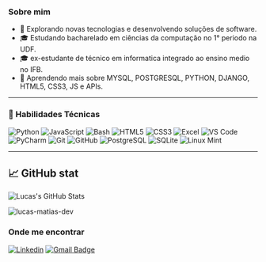 ### Sobre mim

- 🤔 Explorando novas tecnologias e desenvolvendo soluções de software.
- 🎓 Estudando bacharelado em ciências da computação no 1° periodo na UDF.
- 🎓 ex-estudante de técnico em informatica integrado ao ensino medio no IFB.
- 🌱 Aprendendo mais sobre MYSQL, POSTGRESQL, PYTHON, DJANGO, HTML5, CSS3, JS e APIs.

---

### 🚀 Habilidades Técnicas

![Python](https://img.shields.io/badge/Python-3776AB?style=for-the-badge&logo=python&logoColor=white)
![JavaScript](https://img.shields.io/badge/JavaScript-F7DF1E?style=for-the-badge&logo=javascript&logoColor=black)
![Bash](https://img.shields.io/badge/Bash-4EAA25?style=for-the-badge&logo=gnubash&logoColor=white)
![HTML5](https://img.shields.io/badge/HTML5-E34F26?style=for-the-badge&logo=html5&logoColor=white)
![CSS3](https://img.shields.io/badge/CSS3-1572B6?style=for-the-badge&logo=css3&logoColor=white)
![Excel](https://img.shields.io/badge/Excel-217346?style=for-the-badge&logo=microsoft-excel&logoColor=white)
![VS Code](https://img.shields.io/badge/VS%20Code-007ACC?style=for-the-badge&logo=visualstudiocode&logoColor=white)
![PyCharm](https://img.shields.io/badge/PyCharm-000000?style=for-the-badge&logo=pycharm&logoColor=white)
![Git](https://img.shields.io/badge/Git-F05032?style=for-the-badge&logo=git&logoColor=white)
![GitHub](https://img.shields.io/badge/GitHub-181717?style=for-the-badge&logo=github&logoColor=white)
![PostgreSQL](https://img.shields.io/badge/PostgreSQL-4169E1?style=for-the-badge&logo=postgresql&logoColor=white)
![SQLite](https://img.shields.io/badge/SQLite-003B57?style=for-the-badge&logo=sqlite&logoColor=white)
![Linux Mint](https://img.shields.io/badge/Linux%20Mint-87CF3E?style=for-the-badge&logo=linuxmint&logoColor=white)

---

## 📈 GitHub stat


![Lucas's GitHub Stats](https://github-readme-stats.vercel.app/api?username=lucas-matias-dev&show_icons=true&theme=tokyonight&hide_title=true)

<p align="left">
  <img src="https://komarev.com/ghpvc/?username=lucas-matias-dev&label=Perfil%20views&color=0e75b6&style=flat" alt="lucas-matias-dev" />
</p>


### Onde me encontrar

[![Linkedin](https://img.shields.io/badge/-lucas-fontoura-blue?style=flat-square&logo=Linkedin&logoColor=white&link=lucas-fontoura-b65a1a26)](lucas-fontoura-b65a1a26)
[![Gmail Badge](https://img.shields.io/badge/lucas.matias.fontoura@gmail.com-006bed?style=flat-square&logo=Gmail&logoColor=white&link=mailto:lucas.matias.fontoura@gmail.com)](lucas.matias.fontoura@gmail.com)
